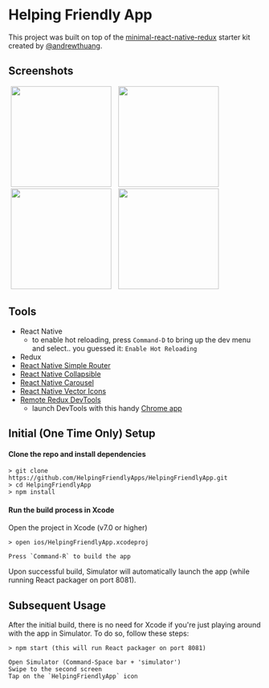 # Helping Friendly App

This project was built on top of the [minimal-react-native-redux](https://github.com/andrewthuang/simple-react-webpack) starter kit created by [@andrewthuang](https://github.com/andrewthuang).

## Screenshots
<img src="http://i.imgur.com/Bq4Eitn.png" width=200 hspace=5 />
<img src="http://i.imgur.com/sZQ8GP1.png" width=200 hspace=5 />
<img src="http://i.imgur.com/65wOOwV.png" width=200 hspace=5 />
<img src="http://i.imgur.com/aK95nET.png" width=200 hspace=5 />

## Tools
* React Native
  * to enable hot reloading, press `Command-D` to bring up the dev menu and select.. you guessed it: `Enable Hot Reloading`
* Redux
* [React Native Simple Router](https://github.com/react-native-simple-router-community/react-native-simple-router)
* [React Native Collapsible](https://github.com/oblador/react-native-collapsible)
* [React Native Carousel](https://github.com/nick/react-native-carousel)
* [React Native Vector Icons](https://github.com/oblador/react-native-vector-icons)
* [Remote Redux DevTools](https://github.com/zalmoxisus/remote-redux-devtools)
  * launch DevTools with this handy [Chrome app](https://chrome.google.com/webstore/detail/remotedev/faicmgpfiaijcedapokpbdejaodbelph)

## Initial (One Time Only) Setup
#### Clone the repo and install dependencies
```
> git clone https://github.com/HelpingFriendlyApps/HelpingFriendlyApp.git
> cd HelpingFriendlyApp
> npm install
```

#### Run the build process in Xcode
Open the project in Xcode (v7.0 or higher)
```
> open ios/HelpingFriendlyApp.xcodeproj

Press `Command-R` to build the app
```

Upon successful build, Simulator will automatically launch the app (while running React packager on port 8081).

## Subsequent Usage
After the initial build, there is no need for Xcode if you're just playing around with the app in Simulator. To do so, follow these steps:

```
> npm start (this will run React packager on port 8081)

Open Simulator (Command-Space bar + 'simulator')
Swipe to the second screen
Tap on the `HelpingFriendlyApp` icon
```
